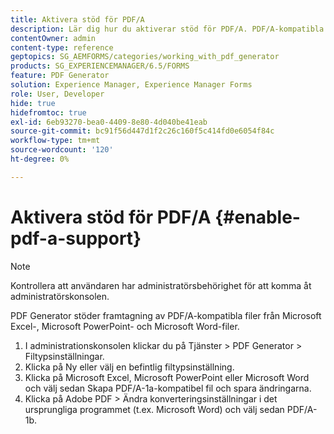 ```yaml
---
title: Aktivera stöd för PDF/A
description: Lär dig hur du aktiverar stöd för PDF/A. PDF/A-kompatibla filer kan skapas från Microsoft Excel-, Microsoft PowerPoint- och Microsoft Word-filer.
contentOwner: admin
content-type: reference
geptopics: SG_AEMFORMS/categories/working_with_pdf_generator
products: SG_EXPERIENCEMANAGER/6.5/FORMS
feature: PDF Generator
solution: Experience Manager, Experience Manager Forms
role: User, Developer
hide: true
hidefromtoc: true
exl-id: 6eb93270-bea0-4409-8e80-4d040be41eab
source-git-commit: bc91f56d447d1f2c26c160f5c414fd0e6054f84c
workflow-type: tm+mt
source-wordcount: '120'
ht-degree: 0%

---
```


# Aktivera stöd för PDF/A {#enable-pdf-a-support}

>[!NOTE]
> 
> Kontrollera att användaren har administratörsbehörighet för att komma åt administratörskonsolen.

PDF Generator stöder framtagning av PDF/A-kompatibla filer från Microsoft Excel-, Microsoft PowerPoint- och Microsoft Word-filer.

1. I administrationskonsolen klickar du på Tjänster > PDF Generator > Filtypsinställningar.
1. Klicka på Ny eller välj en befintlig filtypsinställning.
1. Klicka på Microsoft Excel, Microsoft PowerPoint eller Microsoft Word och välj sedan Skapa PDF/A-1a-kompatibel fil och spara ändringarna.
1. Klicka på Adobe PDF > Ändra konverteringsinställningar i det ursprungliga programmet (t.ex. Microsoft Word) och välj sedan PDF/A-1b.
